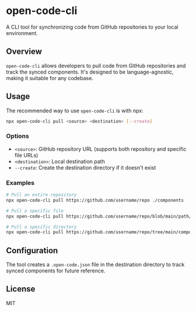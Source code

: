 # open-code-cli

A CLI tool for synchronizing code from GitHub repositories to your local environment.

## Overview

`open-code-cli` allows developers to pull code from GitHub repositories and track the synced components. It's designed to be language-agnostic, making it suitable for any codebase.

## Usage

The recommended way to use `open-code-cli` is with npx:

```bash
npx open-code-cli pull <source> <destination> [--create]
```

### Options
- `<source>`: GitHub repository URL (supports both repository and specific file URLs)
- `<destination>`: Local destination path
- `--create`: Create the destination directory if it doesn't exist

### Examples

```bash
# Pull an entire repository
npx open-code-cli pull https://github.com/username/repo ./components

# Pull a specific file
npx open-code-cli pull https://github.com/username/repo/blob/main/path/to/file.js ./components

# Pull a specific directory
npx open-code-cli pull https://github.com/username/repo/tree/main/components/button ./my-components
```

## Configuration

The tool creates a `.open-code.json` file in the destination directory to track synced components for future reference.

## License

MIT